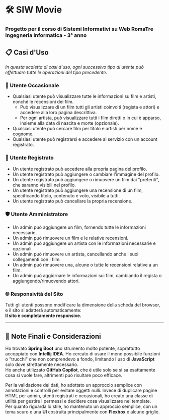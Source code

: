 # 🛠️ **SIW Movie**  
### Progetto per il corso di Sistemi Informativi su Web RomaTre Ingegneria Informatica - 3° anno

## 📋 **Casi d'Uso**

_In questa scaletta di casi d'uso, ogni successivo tipo di utente può effettuare tutte le operazioni del tipo precedente._

### 👤 Utente Occasionale
- Qualsiasi utente può visualizzare tutte le informazioni su film e artisti, nonché le recensioni dei film.
   - Può visualizzare di un film tutti gli artisti coinvolti (regista e attori) e accedere alla loro pagina descrittiva.
   - Per ogni artista, può visualizzare tutti i film diretti o in cui è apparso, insieme alla data di nascita e morte (opzionale).
- Qualsiasi utente può cercare film per titolo e artisti per nome e cognome.
- Qualsiasi utente può registrarsi e accedere al servizio con un account registrato.

### 📝 Utente Registrato
- Un utente registrato può accedere alla propria pagina del profilo.
- Un utente registrato può aggiungere o cambiare l'immagine del profilo.
- Un utente registrato può aggiungere o rimuovere un film dai "preferiti", che saranno visibili nel profilo.
- Un utente registrato può aggiungere una recensione di un film, specificando titolo, contenuto e voto, visibile a tutti.
- Un utente registrato può cancellare la propria recensione.

### 🛡️ Utente Amministratore
- Un admin può aggiungere un film, fornendo tutte le informazioni necessarie.
- Un admin può rimuovere un film e le relative recensioni.
- Un admin può aggiungere un artista con le informazioni necessarie e opzionali.
- Un admin può rimuovere un artista, cancellando anche i suoi collegamenti con i film.
- Un admin può rimuovere una, alcune o tutte le recensioni relative a un film.
- Un admin può aggiornare le informazioni sui film, cambiando il regista o aggiungendo/rimuovendo attori.

### 🌐 Responsività del Sito
Tutti gli utenti possono modificare la dimensione della scheda del browser, e il sito si adatterà automaticamente:  
**Il sito è completamente responsive.**

---

## 💭 **Note Finali e Considerazioni**

Ho trovato **Spring Boot** uno strumento molto potente, soprattutto accoppiato con **Intellij IDEA**. Ho cercato di usare il meno possibile funzioni o "trucchi" che non comprendevo a fondo, limitando l'uso di **JavaScript** solo dove strettamente necessario.  
Ho anche utilizzato **GitHub Copilot**, che è utile solo se si sa esattamente cosa si vuole fare, altrimenti può risultare poco efficace.  

Per la validazione dei dati, ho adottato un approccio semplice con annotazioni e controlli per evitare oggetti nulli. Invece di duplicare pagine HTML per admin, utenti registrati e occasionali, ho creato una classe di utilità per gestire i permessi e decidere cosa visualizzare nel template.  
Per quanto riguarda lo stile, ho mantenuto un approccio semplice, con un tema scuro e una **UI** costruita principalmente con **Flexbox** e alcune griglie.
